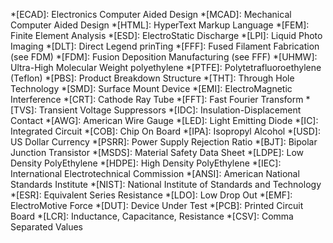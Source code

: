 *[ECAD]: Electronics Computer Aided Design
*[MCAD]: Mechanical Computer Aided Design
*[HTML]: HyperText Markup Language
*[FEM]: Finite Element Analysis
*[ESD]: ElectroStatic Discharge
*[LPI]: Liquid Photo Imaging
*[DLT]: Direct Legend prinTing
*[FFF]: Fused Filament Fabrication (see FDM)
*[FDM]: Fusion Deposition Manufacturing (see FFF)
*[UHMW]: Ultra-High Molecular Weight polyethylene
*[PTFE]: Polytetrafluoroethylene (Teflon)
*[PBS]: Product Breakdown Structure
*[THT]: Through Hole Technology
*[SMD]: Surface Mount Device
*[EMI]: ElectroMagnetic Interference
*[CRT]: Cathode Ray Tube
*[FFT]: Fast Fourier Transform
*[TVS]: Transient Voltage Suppressors
*[IDC]: Insulation-Displacement Contact
*[AWG]: American Wire Gauge
*[LED]: Light Emitting Diode
*[IC]: Integrated Circuit
*[COB]: Chip On Board
*[IPA]: Isopropyl Alcohol
*[USD]: US Dollar Currency
*[PSRR]: Power Supply Rejection Ratio
*[BJT]: Bipolar Junction Transistor
*[MSDS]: Material Safety Data Sheet
*[LDPE]: Low Density PolyEthylene 
*[HDPE]: High Density PolyEthylene
*[IEC]: International Electrotechnical Commission
*[ANSI]: American National Standards Institute
*[NIST]: National Institute of Standards and Technology
*[ESR]: Equivalent Series Resistance
*[LDO]: Low Drop Out
*[EMF]: ElectroMotive Force
*[DUT]: Device Under Test
*[PCB]: Printed Circuit Board
*[LCR]: Inductance, Capacitance, Resistance
*[CSV]: Comma Separated Values